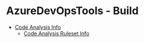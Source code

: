 # AzureDevOpsTools - Build

- [Code Analysis Info](Microsoft.CodeAnalysis.FxCopAnalyzers/documentation/Microsoft.CodeAnalysis.FxCopAnalyzers.md)
  - [Code Analysis Ruleset Info](Microsoft.CodeAnalysis.FxCopAnalyzers/documentation/Analyzer%20Configuration.md)
